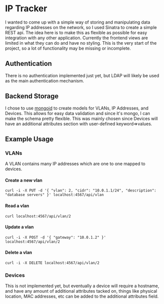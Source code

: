 # IP Tracker #
I wanted to come up with a simple way of storing and manipulating data regarding IP addresses on the network, so I used Sinatra to create a simple REST api. The idea here is to make this as flexible as possible for easy integration with any other application. Currently the frontend views are limited in what they can do and have no styling. This is the very start of the project, so a lot of functionality may be missing or incomplete.

## Authentication ##
There is no authentication implemented just yet, but LDAP will likely be used as the main authentication mechanism.

## Backend Storage ##
I chose to use [mongoid](http://mongoid.org/) to create models for VLANs, IP Addresses, and Devices. This allows for easy data validation and since it's mongo, I can make the schema pretty flexible. This was mainly chosen since Devices will have an additional attributes section with user-defined keyword=>values. 

## Example Usage ##
### VLANs ###
A VLAN contains many IP addresses which are one to one mapped to devices.
#### Create a new vlan ####
    curl -i -X PUT -d '{ "vlan": 2, "cidr": "10.0.1.1/24", "description": "database servers" }' localhost:4567/api/vlan
#### Read a vlan ####
    curl localhost:4567/api/vlan/2
#### Update a vlan ####
    curl -i -X POST -d '{ "gateway": "10.0.1.2" }' localhost:4567/api/vlan/2
#### Delete a vlan ####
    curl -i -X DELETE localhost:4567/api/vlan/2
### Devices ###
This is not implemented yet, but eventually a device will require a hostname, and have any amount of additional attributes tacked on, things like physical location, MAC addresses, etc can be added to the additional attributes field.
